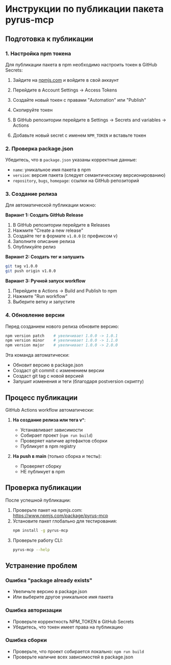 # Инструкции по публикации пакета pyrus-mcp

## Подготовка к публикации

### 1. Настройка npm токена

Для публикации пакета в npm необходимо настроить токен в GitHub Secrets:

1. Зайдите на [npmjs.com](https://www.npmjs.com) и войдите в свой аккаунт
2. Перейдите в Account Settings → Access Tokens
3. Создайте новый токен с правами "Automation" или "Publish"
4. Скопируйте токен

5. В GitHub репозитории перейдите в Settings → Secrets and variables → Actions
6. Добавьте новый secret с именем `NPM_TOKEN` и вставьте токен

### 2. Проверка package.json

Убедитесь, что в `package.json` указаны корректные данные:
- `name`: уникальное имя пакета в npm
- `version`: версия пакета (следует семантическому версионированию)
- `repository`, `bugs`, `homepage`: ссылки на GitHub репозиторий

### 3. Создание релиза

Для автоматической публикации можно:

**Вариант 1: Создать GitHub Release**
1. В GitHub репозитории перейдите в Releases
2. Нажмите "Create a new release"  
3. Создайте тег в формате `v1.0.0` (с префиксом v)
4. Заполните описание релиза
5. Опубликуйте релиз

**Вариант 2: Создать тег и запушить**
```bash
git tag v1.0.0
git push origin v1.0.0
```

**Вариант 3: Ручной запуск workflow**
1. Перейдите в Actions → Build and Publish to npm
2. Нажмите "Run workflow"
3. Выберите ветку и запустите

### 4. Обновление версии

Перед созданием нового релиза обновите версию:

```bash
npm version patch    # увеличивает 1.0.0 -> 1.0.1
npm version minor    # увеличивает 1.0.0 -> 1.1.0  
npm version major    # увеличивает 1.0.0 -> 2.0.0
```

Эта команда автоматически:
- Обновит версию в package.json
- Создаст git commit с изменением версии
- Создаст git tag с новой версией
- Запушит изменения и теги (благодаря postversion скрипту)

## Процесс публикации

GitHub Actions workflow автоматически:

1. **На создание релиза или тега v***:
   - Устанавливает зависимости
   - Собирает проект (`npm run build`)
   - Проверяет наличие артефактов сборки
   - Публикует в npm registry

2. **На push в main** (только сборка и тесты):
   - Проверяет сборку
   - НЕ публикует в npm

## Проверка публикации

После успешной публикации:

1. Проверьте пакет на npmjs.com: https://www.npmjs.com/package/pyrus-mcp
2. Установите пакет глобально для тестирования:
   ```bash
   npm install -g pyrus-mcp
   ```
3. Проверьте работу CLI:
   ```bash
   pyrus-mcp --help
   ```

## Устранение проблем

### Ошибка "package already exists"
- Увеличьте версию в package.json
- Или выберите другое уникальное имя пакета

### Ошибка авторизации
- Проверьте корректность NPM_TOKEN в GitHub Secrets
- Убедитесь, что токен имеет права на публикацию

### Ошибка сборки
- Проверьте, что проект собирается локально: `npm run build`
- Проверьте наличие всех зависимостей в package.json